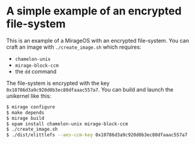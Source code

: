 # A simple example of an encrypted file-system

This is an example of a MirageOS with an encrypted file-system.
You can craft an image with `./create_image.sh` which requires:
- `chamelon-unix`
- `mirage-block-ccm`
- the `dd` command

The file-system is encrypted with the key `0x10786d3a9c920d0b3ec80dfaaac557a7`.
You can build and launch the unikernel like this:
```sh
$ mirage configure
$ make depends
$ mirage build
$ opam install chamelon-unix mirage-block-ccm
$ ./create_image.sh
$ ./dist/elittlefs --aes-ccm-key 0x10786d3a9c920d0b3ec80dfaaac557a7
```
